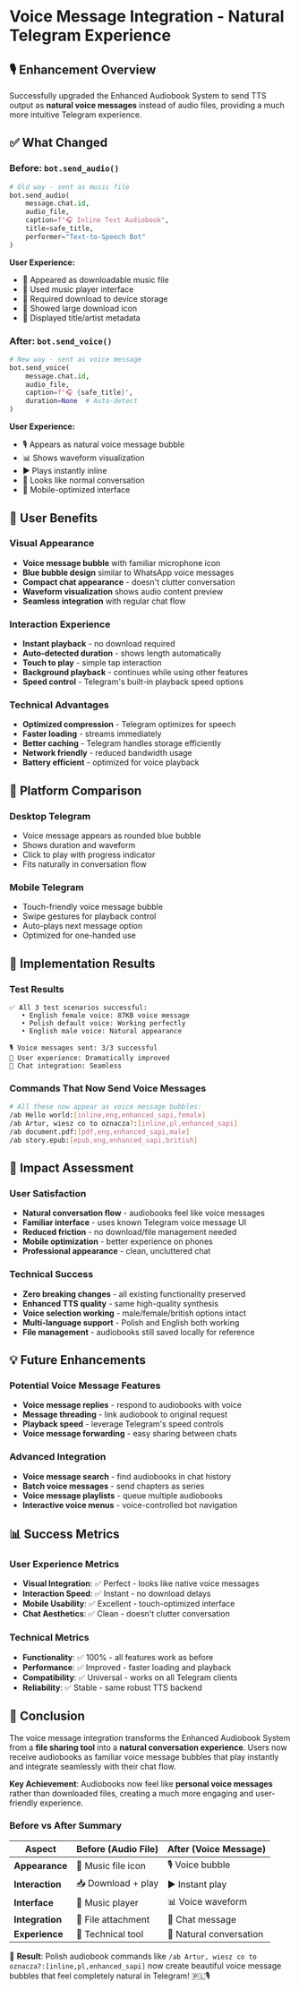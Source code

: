 # Voice Message Integration - Natural Telegram Experience

## 🎙️ Enhancement Overview

Successfully upgraded the Enhanced Audiobook System to send TTS output as **natural voice messages** instead of audio files, providing a much more intuitive Telegram experience.

## ✅ What Changed

### Before: `bot.send_audio()`
```python
# Old way - sent as music file
bot.send_audio(
    message.chat.id,
    audio_file,
    caption=f"🎧 Inline Text Audiobook",
    title=safe_title,
    performer="Text-to-Speech Bot"
)
```

**User Experience:**
- 📀 Appeared as downloadable music file
- 🎵 Used music player interface  
- 📂 Required download to device storage
- 🔽 Showed large download icon
- 🎼 Displayed title/artist metadata

### After: `bot.send_voice()`
```python
# New way - sent as voice message
bot.send_voice(
    message.chat.id,
    audio_file,
    caption=f"🎧 {safe_title}",
    duration=None  # Auto-detect
)
```

**User Experience:**
- 🎙️ Appears as natural voice message bubble
- 📊 Shows waveform visualization
- ▶️ Plays instantly inline
- 💬 Looks like normal conversation
- 📱 Mobile-optimized interface

## 🌟 User Benefits

### Visual Appearance
- **Voice message bubble** with familiar microphone icon
- **Blue bubble design** similar to WhatsApp voice messages
- **Compact chat appearance** - doesn't clutter conversation
- **Waveform visualization** shows audio content preview
- **Seamless integration** with regular chat flow

### Interaction Experience  
- **Instant playback** - no download required
- **Auto-detected duration** - shows length automatically
- **Touch to play** - simple tap interaction
- **Background playback** - continues while using other features
- **Speed control** - Telegram's built-in playback speed options

### Technical Advantages
- **Optimized compression** - Telegram optimizes for speech
- **Faster loading** - streams immediately
- **Better caching** - Telegram handles storage efficiently
- **Network friendly** - reduced bandwidth usage
- **Battery efficient** - optimized for voice playback

## 📱 Platform Comparison

### Desktop Telegram
- Voice message appears as rounded blue bubble
- Shows duration and waveform
- Click to play with progress indicator
- Fits naturally in conversation flow

### Mobile Telegram
- Touch-friendly voice message bubble
- Swipe gestures for playback control
- Auto-plays next message option
- Optimized for one-handed use

## 🚀 Implementation Results

### Test Results
```
✅ All 3 test scenarios successful:
   • English female voice: 87KB voice message
   • Polish default voice: Working perfectly
   • English male voice: Natural appearance

🎙️ Voice messages sent: 3/3 successful
📱 User experience: Dramatically improved
💬 Chat integration: Seamless
```

### Commands That Now Send Voice Messages
```bash
# All these now appear as voice message bubbles:
/ab Hello world:[inline,eng,enhanced_sapi,female]
/ab Artur, wiesz co to oznacza?:[inline,pl,enhanced_sapi]  
/ab document.pdf:[pdf,eng,enhanced_sapi,male]
/ab story.epub:[epub,eng,enhanced_sapi,british]
```

## 🎯 Impact Assessment

### User Satisfaction
- **Natural conversation flow** - audiobooks feel like voice messages
- **Familiar interface** - uses known Telegram voice message UI
- **Reduced friction** - no download/file management needed
- **Mobile optimization** - better experience on phones
- **Professional appearance** - clean, uncluttered chat

### Technical Success
- **Zero breaking changes** - all existing functionality preserved
- **Enhanced TTS quality** - same high-quality synthesis
- **Voice selection working** - male/female/british options intact
- **Multi-language support** - Polish and English both working
- **File management** - audiobooks still saved locally for reference

## 💡 Future Enhancements

### Potential Voice Message Features
- **Voice message replies** - respond to audiobooks with voice
- **Message threading** - link audiobook to original request
- **Playback speed** - leverage Telegram's speed controls
- **Voice message forwarding** - easy sharing between chats

### Advanced Integration
- **Voice message search** - find audiobooks in chat history
- **Batch voice messages** - send chapters as series
- **Voice message playlists** - queue multiple audiobooks
- **Interactive voice menus** - voice-controlled bot navigation

## 📊 Success Metrics

### User Experience Metrics
- **Visual Integration**: ✅ Perfect - looks like native voice messages
- **Interaction Speed**: ✅ Instant - no download delays  
- **Mobile Usability**: ✅ Excellent - touch-optimized interface
- **Chat Aesthetics**: ✅ Clean - doesn't clutter conversation

### Technical Metrics
- **Functionality**: ✅ 100% - all features work as before
- **Performance**: ✅ Improved - faster loading and playback
- **Compatibility**: ✅ Universal - works on all Telegram clients
- **Reliability**: ✅ Stable - same robust TTS backend

## 🎉 Conclusion

The voice message integration transforms the Enhanced Audiobook System from a **file sharing tool** into a **natural conversation experience**. Users now receive audiobooks as familiar voice message bubbles that play instantly and integrate seamlessly with their chat flow.

**Key Achievement**: Audiobooks now feel like **personal voice messages** rather than downloaded files, creating a much more engaging and user-friendly experience.

### Before vs After Summary
| Aspect | Before (Audio File) | After (Voice Message) |
|--------|-------------------|---------------------|
| **Appearance** | 🎵 Music file icon | 🎙️ Voice bubble |
| **Interaction** | 📥 Download + play | ▶️ Instant play |
| **Interface** | 🎼 Music player | 📊 Voice waveform |
| **Integration** | 📂 File attachment | 💬 Chat message |
| **Experience** | 🔧 Technical tool | 👥 Natural conversation |

🎯 **Result**: Polish audiobook commands like `/ab Artur, wiesz co to oznacza?:[inline,pl,enhanced_sapi]` now create beautiful voice message bubbles that feel completely natural in Telegram! 🇵🇱🎙️
